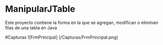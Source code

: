 # ManipularJTable
Este proyecto contiene la forma en la que se agregan, modifican o eliminan filas de una tabla en Java

#Capturas
![FrmPrincipal] (/Capturas/FrmPrincipal.png)

